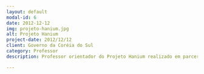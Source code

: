 ```yaml
---
layout: default
modal-id: 6
date: 2012-12-12
img: projeto-hanium.jpg
alt: Projeto Hanium
project-date: 2012/12/12
client: Governo da Coréia do Sul
category: Professor
description: Professor orientador do Projeto Hanium realizado em parceria entre o C.E.S.A.R (Centro de Estudos e Sistemas Avançados do Recife) e o Governo da Coréia do Sul. Cujo objetivo principal deste projeto é dar aos alunos a capacidade de construir aplicativos que consomem dados abertos.

---
```

